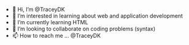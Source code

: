 - 👋 Hi, I’m @TraceyDK
- 👀 I’m interested in learning about web and application development
- 🌱 I’m currently learning HTML
- 💞️ I’m looking to collaborate on coding problems (syntax)
- 📫 How to reach me ... @TraceyDK


